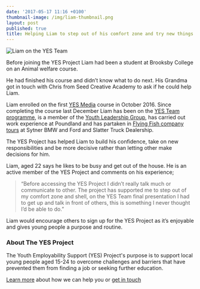 ```yaml
---
date: '2017-05-17 11:16 +0100'
thumbnail-image: /img/liam-thumbnail.png
layout: post
published: true
title: Helping Liam to step out of his comfort zone and try new things
---
```

![Liam on the YES Team]({{site.baseurl}}/img/liam-fullsize-web.png)

Before joining the YES Project Liam had been a student at Brooksby College on an Animal welfare course.

He had finished his course and didn’t know what to do next.  His Grandma got in touch with Chris from Seed Creative Academy to ask if he could help Liam.

Liam enrolled on the first [YES Media](https://www.yesproject.org/what-you-can-do/experience-the-world-of-digital-media/) course in October 2016. Since completing the course last December Liam has been on the [YES Team programme](https://www.yesproject.org/what-you-can-do/get-motivated-to-succeed/), is a member of the [Youth Leadership Group](https://www.yesproject.org/what-you-can-do/lead-and-inspire-people-like-you/), has carried out work experience at Poundland and has partaken in [Flying Fish company tours](https://www.yesproject.org/what-you-can-do/explore-the-world-of-work/) at Sytner BMW and Ford and Slatter Truck Dealership.

The YES Project has helped Liam to build his confidence, take on new responsibilities and be more decisive rather than letting other make decisions for him.   

Liam, aged 22 says he likes to be busy and get out of the house. He is an active member of the YES Project and comments on his experience;

> “Before accessing the YES Project I didn’t really talk much or communicate to other.  The project has supported me to step out of my comfort zone and shell, on the YES Team final presentation I had to get up and talk in front of others, this is something I never thought I’d be able to do.”

Liam would encourage others to sign up for the YES Project as it’s enjoyable and gives young people a purpose and routine.

### About The YES Project

The Youth Employability Support (YES) Project's purpose is to support local young people aged 15-24 to overcome challenges and barriers that have prevented them from finding a job or seeking further education.

[Learn more](https://www.yesproject.org/what-we-do/) about how we can help you or [get in touch](https://www.yesproject.org/contact/)